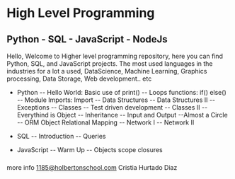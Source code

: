 # High Level Programming
## Python - SQL - JavaScript - NodeJs
Hello, Welcome to Higher level programming repository, here you can find Python, SQL, and JavaScript projects. The most used languages in the industries for a lot a used, DataScience, Machine Learning, Graphics processing, Data Storage, Web development.. etc

- Python 
-- Hello World: Basic use of print()
-- Loops functions: if() else() 
-- Module Imports: Import
-- Data Structures
-- Data Structures II
-- Exceptions
-- Classes
-- Test driven development
-- Classes II
-- Everythind is Object
-- Inheritance
-- Input and Output
--Almost a Circle
-- ORM Object Relational Mapping
-- Network I
-- Network II

- SQL
-- Introduction
-- Queries

- JavaScript
-- Warm Up
-- Objects scope closures



### 

more info 1185@holbertonschool.com
Cristia Hurtado Diaz